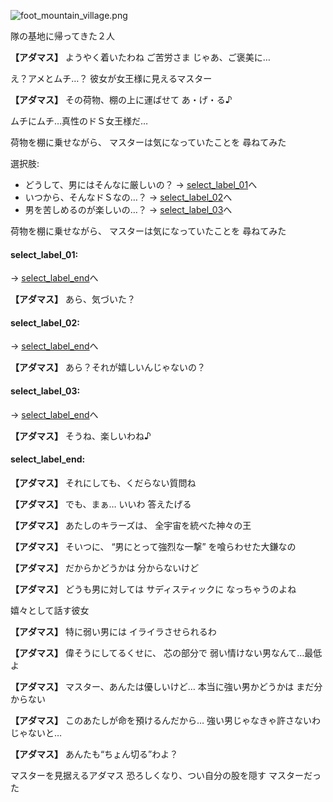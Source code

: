 
![foot_mountain_village.png](../images/backgrounds/foot_mountain_village.png)

隊の基地に帰ってきた２人

**【アダマス】**
ようやく着いたわね
ご苦労さま
じゃあ、ご褒美に…

え？アメとムチ…？
彼女が女王様に見えるマスター

**【アダマス】**
その荷物、棚の上に運ばせて
あ・げ・る♪

ムチにムチ…真性のドＳ女王様だ…

荷物を棚に乗せながら、
マスターは気になっていたことを
尋ねてみた

選択肢:
- どうして、男にはそんなに厳しいの？ → [select_label_01](#select_label_01)へ
- いつから、そんなドＳなの…？ → [select_label_02](#select_label_02)へ
- 男を苦しめるのが楽しいの…？ → [select_label_03](#select_label_03)へ

荷物を棚に乗せながら、
マスターは気になっていたことを
尋ねてみた

#### select_label_01:
 → [select_label_end](#select_label_end)へ

**【アダマス】**
あら、気づいた？

#### select_label_02:
 → [select_label_end](#select_label_end)へ

**【アダマス】**
あら？それが嬉しいんじゃないの？

#### select_label_03:
 → [select_label_end](#select_label_end)へ

**【アダマス】**
そうね、楽しいわね♪

#### select_label_end:

**【アダマス】**
それにしても、くだらない質問ね

**【アダマス】**
でも、まぁ…
いいわ
答えたげる

**【アダマス】**
あたしのキラーズは、
全宇宙を統べた神々の王

**【アダマス】**
そいつに、
“男にとって強烈な一撃”
を喰らわせた大鎌なの

**【アダマス】**
だからかどうかは
分からないけど

**【アダマス】**
どうも男に対しては
サディスティックに
なっちゃうのよね

嬉々として話す彼女

**【アダマス】**
特に弱い男には
イライラさせられるわ

**【アダマス】**
偉そうにしてるくせに、
芯の部分で
弱い情けない男なんて…最低よ

**【アダマス】**
マスター、あんたは優しいけど…
本当に強い男かどうかは
まだ分からない

**【アダマス】**
このあたしが命を預けるんだから…
強い男じゃなきゃ許さないわ
じゃないと…

**【アダマス】**
あんたも“ちょん切る”わよ？

マスターを見据えるアダマス
恐ろしくなり、つい自分の股を隠す
マスターだった